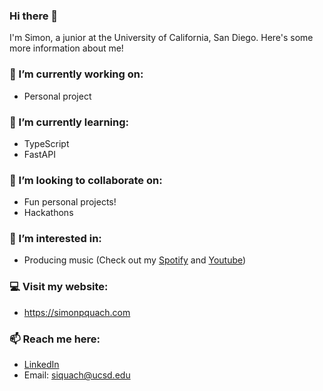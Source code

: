 ### Hi there 👋

I'm Simon, a junior at the University of California, San Diego. Here's some more information about me!

### 🔭 I’m currently working on:
- Personal project

### 🌱 I’m currently learning:
- TypeScript
- FastAPI

### 👯 I’m looking to collaborate on:
- Fun personal projects!
- Hackathons

### 🌟 I’m interested in:
- Producing music (Check out my [Spotify](https://open.spotify.com/artist/3SMVcm2yTCliC2bm6hSdFr?si=9sxQUBFlQq2jJxI95Z9Oag) and [Youtube](https://youtube.com/c/tropistact))

### 💻 Visit my website:
- https://simonpquach.com

### 📫 Reach me here:
- [LinkedIn](https://www.linkedin.com/in/simon-quach/)
- Email: siquach@ucsd.edu
